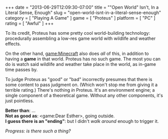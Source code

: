 +++
date = "2013-06-29T12:09:30-07:00"
title = "\"Open World\" Isn't, In a Literal Sense, Enough"
slug = "open-world-isnt-in-a-literal-sense-enough"
category = [ "Playing A Game" ]
game = [ "Proteus" ]
platform = [ "PC" ]
rating = [ "Awful" ]
+++

To its credit, Proteus has some pretty cool world-building technology: procedurally assembling a low-res game world with wildlife and weather effects.

On the other hand, <game:Minecraft> also does <i>all</i> of this, in addition to having a <b>game</b> in that world.  Proteus has no such game.  The most you can do is watch said wildlife and weather take place in the world, as in-game time passes by.

To judge Proteus as "good" or "bad" incorrectly presumes that there is some content to pass judgment on.  (Which won't stop me from giving it a terrible rating.)  There's nothing <i>in</i> Proteus.  It's an environment engine; a single component of a theoretical game.  Without any other components, it's just pointless.

<b>Better than</b>: ...  
<b>Not as good as</b>: <game:Dear Esther>, going outside.  
<b>I guess there is an "ending"</b>: but I didn't <i>walk around</i> enough to trigger it.

<i>Progress: is there such a thing?</i>